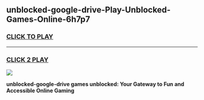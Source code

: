 
## unblocked-google-drive-Play-Unblocked-Games-Online-6h7p7
<h3>
<a href="https://premium76.site?title=unblocked-google-drive&ref=25A">CLICK TO PLAY</a></h3>
<hr>

<h3>
<a href="https://premium76.site?title=unblocked-google-drive&ref=25A">CLICK 2 PLAY</a>
  
</h3>

<a href="https://premium76.site?title=unblocked-google-drive&ref=25A"><img src="https://clearcache.store/games.png"></a>


**unblocked-google-drive games unblocked: Your Gateway to Fun and Accessible Online Gaming**
